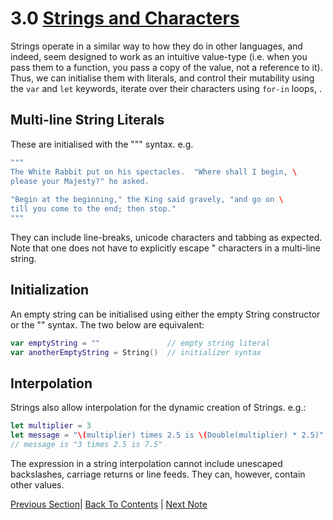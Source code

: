 # 3.0 [Strings and Characters](https://developer.apple.com/library/content/documentation/Swift/Conceptual/Swift_Programming_Language/StringsAndCharacters.html)

Strings operate in a similar way to how they do in other languages, and indeed, seem designed to work as an intuitive value-type (i.e. when you pass them to a function, you pass a copy of the value, not a reference to it). Thus, we can initialise them with literals, and control their mutability using the `var` and `let` keywords, iterate over their characters using `for-in` loops, .

## Multi-line String Literals

These are initialised with the """ syntax. e.g.
```Swift
"""
The White Rabbit put on his spectacles.  "Where shall I begin, \
please your Majesty?" he asked.
 
"Begin at the beginning," the King said gravely, "and go on \
till you come to the end; then stop."
"""
```
They can include line-breaks, unicode characters and tabbing as expected. Note that one does not have to explicitly escape " characters in a multi-line string.

## Initialization

An empty string can be initialised using either the empty String constructor or the "" syntax. The two below are equivalent:

```Swift
var emptyString = ""               // empty string literal
var anotherEmptyString = String()  // initializer syntax
```

## Interpolation

Strings also allow interpolation for the dynamic creation of Strings. e.g.:
```Swift
let multiplier = 3
let message = "\(multiplier) times 2.5 is \(Double(multiplier) * 2.5)"
// message is "3 times 2.5 is 7.5"
```

The expression in a string interpolation cannot include unescaped backslashes, carriage returns or line feeds. They can, however, contain other values.

[Previous Section](../2%20-%20Basic%20Operators/2.6%20-%20Range%20Operators.md)| [Back To Contents](https://github.com/Firanus/swift-language-guide-notes) |  [Next Note](../3%20-%20Strings%20and%20Characters/3.1%20-%20Unicode.md)